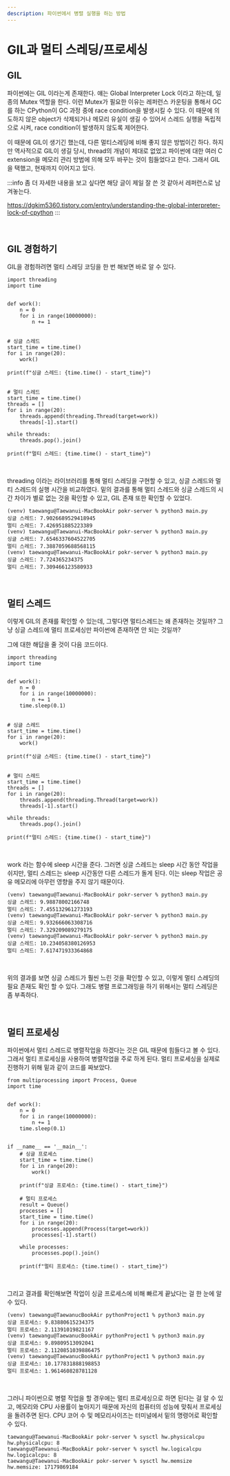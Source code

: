 ```yaml
---
description: 파이썬에서 병렬 실행을 하는 방법
---
```


# GIL과 멀티 스레딩/프로세싱

## GIL

파이썬에는 GIL 이라는게 존재한다. 얘는 Global Interpreter Lock 이라고 하는데, 일종의 Mutex 역할을 한다. 이런 Mutex가 필요한 이유는 레퍼런스 카운팅을 통해서 GC를 하는 CPython이 GC 과정 중에 race condition을 발생시킬 수 있다. 이 때문에 의도하지 않은 object가 삭제되거나 메모리 유실이 생길 수 있어서 스레드 실행을 독립적으로 시켜, race condition이 발생하지 않도록 제어한다.

이 때문에 GIL이 생기긴 했는데, 다른 멀티스레딩에 비해 좋지 않은 방법이긴 하다. 하지만 역사적으로 GIL이 생길 당시, thread의 개념이 제대로 없었고 파이썬에 대한 여러 C extension을 메모리 관리 방법에 의해 모두 바꾸는 것이 힘들었다고 한다. 그래서 GIL을 택했고, 현재까지 이어지고 있다.

:::info
좀 더 자세한 내용을 보고 싶다면 해당 글이 제일 잘 쓴 것 같아서 레퍼런스로 남겨놓는다.

https://dgkim5360.tistory.com/entry/understanding-the-global-interpreter-lock-of-cpython
:::

<br/>

## GIL 경험하기

GIL을 경험하려면 멀티 스레딩 코딩을 한 번 해보면 바로 알 수 있다.

```
import threading
import time


def work():
    n = 0
    for i in range(10000000):
        n += 1


# 싱글 스레드
start_time = time.time()
for i in range(20):
    work()

print(f"싱글 스레드: {time.time() - start_time}")


# 멀티 스레드
start_time = time.time()
threads = []
for i in range(20):
    threads.append(threading.Thread(target=work))
    threads[-1].start()

while threads:
    threads.pop().join()

print(f"멀티 스레드: {time.time() - start_time}")
```

<br/>

threading 이라는 라이브러리를 통해 멀티 스레딩을 구현할 수 있고, 싱글 스레드와 멀티 스레드의 실행 시간을 비교하였다. 밑의 결과를 통해 멀티 스레드와 싱글 스레드의 시간 차이가 별로 없는 것을 확인할 수 있고, GIL 존재 또한 확인할 수 있었다.

```
(venv) taewangu@Taewanui-MacBookAir pokr-server % python3 main.py
싱글 스레드: 7.9026689529418945
멀티 스레드: 7.426951885223389
(venv) taewangu@Taewanui-MacBookAir pokr-server % python3 main.py
싱글 스레드: 7.6546337604522705
멀티 스레드: 7.3887059688568115
(venv) taewangu@Taewanui-MacBookAir pokr-server % python3 main.py
싱글 스레드: 7.724365234375
멀티 스레드: 7.309466123580933
```

<br/>

## 멀티 스레드

이렇게 GIL의 존재를 확인할 수 있는데, 그렇다면 멀티스레드는 왜 존재하는 것일까? 그냥 싱글 스레드에 멀티 프로세싱만 파이썬에 존재하면 안 되는 것일까?

그에 대한 해답을 줄 것이 다음 코드이다.


```
import threading
import time


def work():
    n = 0
    for i in range(10000000):
        n += 1
    time.sleep(0.1)


# 싱글 스레드
start_time = time.time()
for i in range(20):
    work()

print(f"싱글 스레드: {time.time() - start_time}")


# 멀티 스레드
start_time = time.time()
threads = []
for i in range(20):
    threads.append(threading.Thread(target=work))
    threads[-1].start()

while threads:
    threads.pop().join()

print(f"멀티 스레드: {time.time() - start_time}")
```

<br/>

work 라는 함수에 sleep 시간을 준다. 그러면 싱글 스레드는 sleep 시간 동안 작업을 쉬지만, 멀티 스레드는 sleep 시간동안 다른 스레드가 돌게 된다. 이는 sleep 작업은 공유 메모리에 아무런 영향을 주지 않기 때문이다.

```
(venv) taewangu@Taewanui-MacBookAir pokr-server % python3 main.py
싱글 스레드: 9.98878002166748
멀티 스레드: 7.455132961273193
(venv) taewangu@Taewanui-MacBookAir pokr-server % python3 main.py
싱글 스레드: 9.932666063308716
멀티 스레드: 7.329209089279175
(venv) taewangu@Taewanui-MacBookAir pokr-server % python3 main.py
싱글 스레드: 10.234058380126953
멀티 스레드: 7.617471933364868
```

<br/>

위의 결과를 보면 싱글 스레드가 훨씬 느린 것을 확인할 수 있고, 이렇게 멀티 스레딩의 필요 존재도 확인 할 수 있다. 그래도 병렬 프로그래밍을 하기 위해서는 멀티 스레딩은 좀 부족하다.

<br/>

## 멀티 프로세싱

파이썬에서 멀티 스레드로 병렬작업을 하겠다는 것은 GIL 때문에 힘들다고 볼 수 있다. 그래서 멀티 프로세싱을 사용하여 병렬작업을 주로 하게 된다. 멀티 프로세싱을 실제로 진행하기 위해 밑과 같이 코드를 짜보았다.
```
from multiprocessing import Process, Queue
import time


def work():
    n = 0
    for i in range(10000000):
        n += 1
    time.sleep(0.1)


if __name__ == '__main__':
    # 싱글 프로세스
    start_time = time.time()
    for i in range(20):
        work()

    print(f"싱글 프로세스: {time.time() - start_time}")

    # 멀티 프로세스
    result = Queue()
    processes = []
    start_time = time.time()
    for i in range(20):
        processes.append(Process(target=work))
        processes[-1].start()

    while processes:
        processes.pop().join()

    print(f"멀티 프로세스: {time.time() - start_time}")
```

<br/>

그리고 결과를 확인해보면 작업이 싱글 프로세스에 비해 빠르게 끝났다는 걸 한 눈에 알 수 있다.

```
(venv) taewangu@TaewanucBookAir pythonProject1 % python3 main.py
싱글 프로세스: 9.83880615234375
멀티 프로세스: 2.11391019821167
(venv) taewangu@TaewanucBookAir pythonProject1 % python3 main.py
싱글 프로세스: 9.89809513092041
멀티 프로세스: 2.1120851039886475
(venv) taewangu@TaewanucBookAir pythonProject1 % python3 main.py
싱글 프로세스: 10.177831888198853
멀티 프로세스: 1.961460828781128
```

<br/>

그러니 파이썬으로 병렬 작업을 할 경우에는 멀티 프로세싱으로 하면 된다는 걸 알 수 있고, 메모리와 CPU 사용률이 높아지기 때문에 자신의 컴퓨터의 성능에 맞춰서 프로세싱을 돌려주면 된다. CPU 코어 수 및 메모리사이즈는 터미널에서 밑의 명령어로 확인할 수 있다.

```
taewangu@Taewanui-MacBookAir pokr-server % sysctl hw.physicalcpu
hw.physicalcpu: 8
taewangu@Taewanui-MacBookAir pokr-server % sysctl hw.logicalcpu 
hw.logicalcpu: 8
taewangu@Taewanui-MacBookAir pokr-server % sysctl hw.memsize
hw.memsize: 17179869184
```

<br/>
